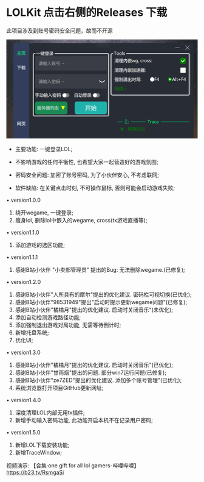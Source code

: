# LOLKit 点击右侧的Releases 下载
此项目涉及到账号密码安全问题，故而不开源

![image](GUI.png)

* 主要功能: 一键登录LOL;
 
* 不影响游戏的任何平衡性, 也希望大家一起营造好的游戏氛围;

* 密码安全问题: 加密了账号密码, 为了小伙伴安心, 不考虑联网;

* 软件缺陷: 在关键点击时刻, 不可操作鼠标, 否则可能会启动游戏失败;

• version1.0.0
1. 绕开wegame, 一键登录;
2. 瘦身lol, 删除lol中嵌入的wegame, cross(tx游戏直播等);

• version1.1.0
1. 添加游戏的选区功能;

• version1.1.1
1. 感谢B站小伙伴 "小卖部管理员" 提出的Bug: 无法删除wegame.(已修复);

• version1.2.0
1. 感谢B站小伙伴"人所具有的摩尔"提出的优化建议. 密码栏可视切换(已优化);
2. 感谢B站小伙伴"98531949"提出"启动时提示更新wegame问题"(已修复);
3. 感谢B站小伙伴"橘橘月"提出的优化建议. 启动时关闭音乐"(未优化);
4. 添加自动检测游戏路径功能;
5. 添加强制退出游戏对局功能, 无需等待倒计时;
6. 新增托盘系统;
7. 优化UI;
  
• version1.3.0
1. 感谢B站小伙伴"橘橘月"提出的优化建议. 启动时关闭音乐"(已优化);
2. 感谢B站小伙伴"甘雨烟"提出的问题. 部分win7运行问题(已修复);
3. 感谢B站小伙伴"ze7ZED"提出的优化建议. 添加多个账号管理"(已优化);
4. 系统浏览器打开项目GitHub更新网址;
 

• version1.4.0
1. 深度清理LOL内部无用tx插件;
2. 新增手动输入密码功能, 此功能开启本机不在记录用户密码;

• version1.5.0
1. 新增LOL下载安装功能;
2. 新增TraceWindow;

视频演示:
【合集·one gift for all lol gamers-哔哩哔哩】 https://b23.tv/RsmgaSi
